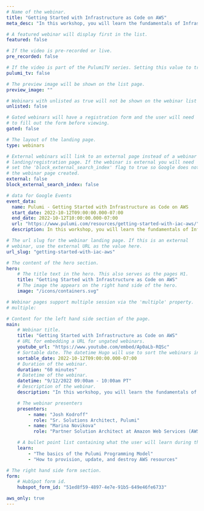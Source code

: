 ```yaml
---
# Name of the webinar.
title: "Getting Started with Infrastructure as Code on AWS"
meta_desc: "In this workshop, you will learn the fundamentals of Infrastructure as Code through a series of guided exercises using the Pulumi Cloud Engineering platform."

# A featured webinar will display first in the list.
featured: false

# If the video is pre-recorded or live.
pre_recorded: false

# If the video is part of the PulumiTV series. Setting this value to true will list the video in the "PulumiTV" section.
pulumi_tv: false

# The preview image will be shown on the list page.
preview_image: ""

# Webinars with unlisted as true will not be shown on the webinar list
unlisted: false

# Gated webinars will have a registration form and the user will need
# to fill out the form before viewing.
gated: false

# The layout of the landing page.
type: webinars

# External webinars will link to an external page instead of a webinar
# landing/registration page. If the webinar is external you will need
# set the 'block_external_search_index' flag to true so Google does not index
# the webinar page created.
external: false
block_external_search_index: false

# data for Google Events
event_data:
  name: Pulumi - Getting Started with Infrastructure as Code on AWS
  start_date: 2022-10-12T09:00:00.000-07:00
  end_date: 2022-10-12T10:00:00.000-07:00
  url: "https://www.pulumi.com/resources/getting-started-with-iac-aws/"
  description: In this workshop, you will learn the fundamentals of Infrastructure as Code through a series of guided exercises using Pulumi’s Cloud Engineering platform. You will be introduced to Pulumi, an infrastructure as code platform, where you can use familiar programming languages to provision modern cloud infrastructure. This workshop is designed to help users completely new to Pulumi to become familiar with the core concepts to be effective with the Pulumi Infrastructure as Code platform. We will guide you through the Pulumi platform with diagrams and a series of hands on exercises to help you understand the building blocks available in Pulumi.

# The url slug for the webinar landing page. If this is an external
# webinar, use the external URL as the value here.
url_slug: "getting-started-with-iac-aws"

# The content of the hero section.
hero:
    # The title text in the hero. This also serves as the pages H1.
    title: "Getting Started with Infrastructure as Code on AWS"
    # The image the appears on the right hand side of the hero.
    image: "/icons/containers.svg"

# Webinar pages support multiple session via the 'multiple' property.
# multiple:

# Content for the left hand side section of the page.
main:
    # Webinar title.
    title: "Getting Started with Infrastructure as Code on AWS"
    # URL for embedding a URL for ungated webinars.
    youtube_url: "https://www.youtube.com/embed/Ap0aLb-RQSc"
    # Sortable date. The datetime Hugo will use to sort the webinars in date order.
    sortable_date: 2022-10-12T09:00:00.000-07:00
    # Duration of the webinar.
    duration: "60 minutes"
    # Datetime of the webinar.
    datetime: "9/12/2022 09:00am - 10:00am PT"
    # Description of the webinar.
    description: "In this workshop, you will learn the fundamentals of Infrastructure as Code through a series of guided exercises using Pulumi’s Cloud Engineering platform. You will be introduced to Pulumi, an infrastructure as code platform, where you can use familiar programming languages to provision modern cloud infrastructure. This workshop is designed to help users completely new to Pulumi to become familiar with the core concepts to be effective with the Pulumi Infrastructure as Code platform. We will guide you through the Pulumi platform with diagrams and a series of hands on exercises to help you understand the building blocks available in Pulumi."

    # The webinar presenters
    presenters:
        - name: "Josh Kodroff"
          role: "Sr. Solutions Architect, Pulumi"
        - name: "Marina Novikova"
          role: "Partner Solution Architect at Amazon Web Services (AWS)"

    # A bullet point list containing what the user will learn during the webinar.
    learn:
        - "The basics of the Pulumi Programming Model"
        - "How to provision, update, and destroy AWS resources"

# The right hand side form section.
form:
    # HubSpot form id.
    hubspot_form_id: "51ed8f59-4897-4e7e-91b5-649e46fe6733"

aws_only: true
---
```

